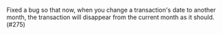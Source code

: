 Fixed a bug so that now, when you change a transaction's date to another month, the transaction will disappear from the current month as it should.  (#275)
